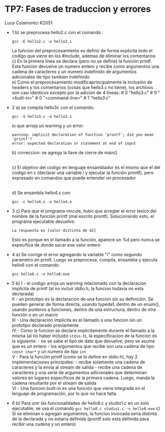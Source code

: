 # TP7: Fases de traduccion y errores

Luca Colamonici 
K2051

* 1
    b) se preprocesa hello2.c con el comando :
    ``` 
    gcc -E hello2.c -o hello2.i
    ```
    La funcion del preprocesamiento es definir de forma explicita todo el codigo que viene en los #include, ademas de eliminar los comentarios
    \
    c) En la primera línea se declara (pero no se define) la función printf. Esta función devuelve un numero entero y recibe como argumentos una cadena de caracteres y un numero indefinido de argumentos adicionales de tipo tambien indefinido
    \
    e) Como el preprocesamiento modificaprincipalmente la inclusión de headers y los comentarios (cosas que hello3.c no tiene), los archivos son casi identicos excepto por la adicion de 4 lineas:
        \# 0 "hello3.c"
        \# 0 "\<built-in>"
        \# 0 "\<command-line>"
        \# 1 "hello3.c"   

     
* 2
    a) se compila hello3c con el comando:
    ```
    gcc -S hello3.c -o hello3.s
    ```
    lo que arroja un warning y un error:
    ```
    warning: implicit declaration of function 'prontf'; did you mean 'printf'? 
    error: expected declaration or statement at end of input
    ```

    b) correccion: se agrega la llave de cierre de main() 
    
    \
    c) El objetivo del codigo en lenguaje ensamblador es el mismo que el del codigo en c (declarar una variable i y ejecutar la función prontf), pero expresado en comandos que puede entender un procesador 

    \
    d) Se ensambla hello4.s con:
    ```
    gcc -c hello4.s -o hello4.o
    ```

* 3
    c) Para que el programa vincule, hubo que arreglar el error lexico del nombre de la función printf (mal escrito prontf). Solucionando esto, el programa ejecutable devuelve:
    ```
    La respuesta es [valor distinto de 42]
    ```
    Esto es porque en el llamado a la función, aparece un %d pero nunca se especifica de donde sacar ese valor entero

* 4
    a) Se corrige el error agregando la variable "i" como segundo parametro en printf. Luego se preprocesa, compila, ensambla y ejecuta hello6 con el comando:
    ```
    gcc hello6.c -o hello6.exe
    ```
* 5
    b)
        I - el codigo arroja un warning relacionado con la declaracion implicita de printf (al no incluir stdio.h, la funcion todavía no esta declarada)
        \
        II - un prototipo es la declaracion de una funcion sin su definición. Se pueden generar de forma directa, usando typedef, dentro de un enum{}, usando punteros a funciones, dentro de una estructura, dentro de otra función o en un macro
        \
        III - Una declaración implicita es el llamado a una funcion sin un prototipo declarado previamente
        \
        IV - Como la funcion se declara implicitamente durante el llamado a la misma (al no haber incluido ```stdio.h```), la especificacion de la funcion es la siguiente:
        - no se sabe el tipo de dato que devuelve, pero se asume que es un entero
        - los argumentos que recibe son una cadena de tipo ```const char*``` y un numero de tipo ```int```
        \
        V - Para la función printf (como se la define en stdio.h), hay 2 implementaciones principales:
        - recibe solamente una cadena de caracteres y la envía al stream de salida
        - recibe una cadena de caracteres y una serie de argumentos adicionales que determinan valores en lugares especificos de la primera cadena. Luego, manda la cadena resultante por el stream de salida
        \
        VI - Una funcion built-in es una función que viene integrada en el lenguaje de programación, por lo que no hace falta      
* 6
    b) Para unir las funcionalidades de hello8.c y studio1.c en un solo ejecutable, se usa el comando
    ```gcc hello8.c studio1.c -o hello8.exe``` 
    c) Si se eliminan o agregan argumentos, la funcion invocada sería distinta de la declarada y no estaría definida (prontf solo esta definida para recibir una cadena y un entero)